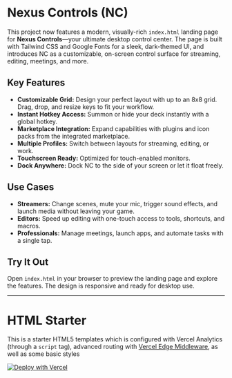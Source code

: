 # Nexus Controls (NC)

This project now features a modern, visually-rich `index.html` landing page for **Nexus Controls**—your ultimate desktop control center. The page is built with Tailwind CSS and Google Fonts for a sleek, dark-themed UI, and introduces NC as a customizable, on-screen control surface for streaming, editing, meetings, and more.

## Key Features

- **Customizable Grid:** Design your perfect layout with up to an 8x8 grid. Drag, drop, and resize keys to fit your workflow.
- **Instant Hotkey Access:** Summon or hide your deck instantly with a global hotkey.
- **Marketplace Integration:** Expand capabilities with plugins and icon packs from the integrated marketplace.
- **Multiple Profiles:** Switch between layouts for streaming, editing, or work.
- **Touchscreen Ready:** Optimized for touch-enabled monitors.
- **Dock Anywhere:** Dock NC to the side of your screen or let it float freely.

## Use Cases

- **Streamers:** Change scenes, mute your mic, trigger sound effects, and launch media without leaving your game.
- **Editors:** Speed up editing with one-touch access to tools, shortcuts, and macros.
- **Professionals:** Manage meetings, launch apps, and automate tasks with a single tap.

## Try It Out

Open `index.html` in your browser to preview the landing page and explore the features. The design is responsive and ready for desktop use.

---

# HTML Starter

This is a starter HTML5 templates which is configured with Vercel Analytics (through a `script` tag), advanced routing with [Vercel Edge Middleware](https://vercel.com/docs/concepts/functions/edge-middleware), as well as some basic styles

[![Deploy with Vercel](https://vercel.com/button)](https://vercel.com/new/clone?repository-url=https://github.com/vercel/examples/tree/main/solutions/html&project-name=html)
